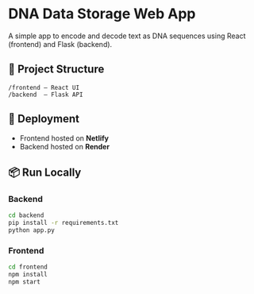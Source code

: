 # DNA Data Storage Web App

A simple app to encode and decode text as DNA sequences using React (frontend) and Flask (backend).

## 🔧 Project Structure

```
/frontend — React UI
/backend  — Flask API
```

## 🚀 Deployment

- Frontend hosted on **Netlify**
- Backend hosted on **Render**

## 📦 Run Locally

### Backend
```bash
cd backend
pip install -r requirements.txt
python app.py
```

### Frontend
```bash
cd frontend
npm install
npm start
```



